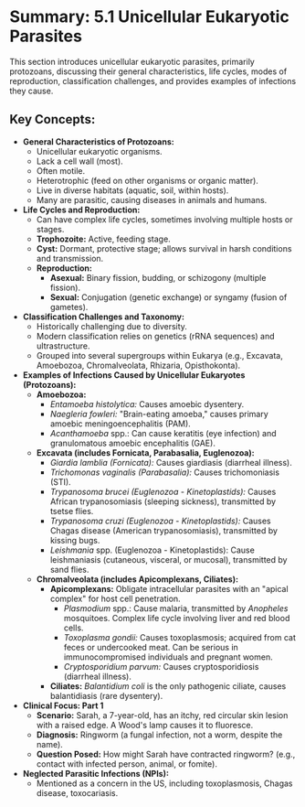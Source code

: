 # Summary: 5.1 Unicellular Eukaryotic Parasites

This section introduces unicellular eukaryotic parasites, primarily protozoans, discussing their general characteristics, life cycles, modes of reproduction, classification challenges, and provides examples of infections they cause.

## Key Concepts:

*   **General Characteristics of Protozoans:**
    *   Unicellular eukaryotic organisms.
    *   Lack a cell wall (most).
    *   Often motile.
    *   Heterotrophic (feed on other organisms or organic matter).
    *   Live in diverse habitats (aquatic, soil, within hosts).
    *   Many are parasitic, causing diseases in animals and humans.
*   **Life Cycles and Reproduction:**
    *   Can have complex life cycles, sometimes involving multiple hosts or stages.
    *   **Trophozoite:** Active, feeding stage.
    *   **Cyst:** Dormant, protective stage; allows survival in harsh conditions and transmission.
    *   **Reproduction:**
        *   **Asexual:** Binary fission, budding, or schizogony (multiple fission).
        *   **Sexual:** Conjugation (genetic exchange) or syngamy (fusion of gametes).
*   **Classification Challenges and Taxonomy:**
    *   Historically challenging due to diversity.
    *   Modern classification relies on genetics (rRNA sequences) and ultrastructure.
    *   Grouped into several supergroups within Eukarya (e.g., Excavata, Amoebozoa, Chromalveolata, Rhizaria, Opisthokonta).
*   **Examples of Infections Caused by Unicellular Eukaryotes (Protozoans):**
    *   **Amoebozoa:**
        *   *Entamoeba histolytica:* Causes amoebic dysentery.
        *   *Naegleria fowleri:* "Brain-eating amoeba," causes primary amoebic meningoencephalitis (PAM).
        *   *Acanthamoeba* spp.: Can cause keratitis (eye infection) and granulomatous amoebic encephalitis (GAE).
    *   **Excavata (includes Fornicata, Parabasalia, Euglenozoa):**
        *   *Giardia lamblia (Fornicata):* Causes giardiasis (diarrheal illness).
        *   *Trichomonas vaginalis (Parabasalia):* Causes trichomoniasis (STI).
        *   *Trypanosoma brucei (Euglenozoa - Kinetoplastids):* Causes African trypanosomiasis (sleeping sickness), transmitted by tsetse flies.
        *   *Trypanosoma cruzi (Euglenozoa - Kinetoplastids):* Causes Chagas disease (American trypanosomiasis), transmitted by kissing bugs.
        *   *Leishmania* spp. (Euglenozoa - Kinetoplastids): Cause leishmaniasis (cutaneous, visceral, or mucosal), transmitted by sand flies.
    *   **Chromalveolata (includes Apicomplexans, Ciliates):**
        *   **Apicomplexans:** Obligate intracellular parasites with an "apical complex" for host cell penetration.
            *   *Plasmodium* spp.: Cause malaria, transmitted by *Anopheles* mosquitoes. Complex life cycle involving liver and red blood cells.
            *   *Toxoplasma gondii:* Causes toxoplasmosis; acquired from cat feces or undercooked meat. Can be serious in immunocompromised individuals and pregnant women.
            *   *Cryptosporidium parvum:* Causes cryptosporidiosis (diarrheal illness).
        *   **Ciliates:** *Balantidium coli* is the only pathogenic ciliate, causes balantidiasis (rare dysentery).
*   **Clinical Focus: Part 1**
    *   **Scenario:** Sarah, a 7-year-old, has an itchy, red circular skin lesion with a raised edge. A Wood's lamp causes it to fluoresce.
    *   **Diagnosis:** Ringworm (a fungal infection, not a worm, despite the name).
    *   **Question Posed:** How might Sarah have contracted ringworm? (e.g., contact with infected person, animal, or fomite).
*   **Neglected Parasitic Infections (NPIs):**
    *   Mentioned as a concern in the US, including toxoplasmosis, Chagas disease, toxocariasis.
